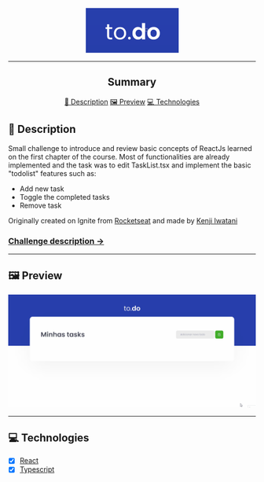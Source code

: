 <section align="center">
    <img width="189px" height="91px" src="./src/assets/logo.png" />
</section>

---

<h2 align="center">Summary</h2>

<p align="center">
    <a href="#description">📙 Description</a>
    <a href="#preview">🖼️ Preview</a>
    <a href="#technologies">💻 Technologies</a>
</p>

<H2 id="about">📙 Description</H2>

<p>Small challenge to introduce and review basic concepts of ReactJs learned on the first chapter of the course. Most of functionalities are already implemented and the task was to edit TaskList.tsx and implement the basic "todolist" features such as:
<ul>
<li>Add new task</li>
<li>Toggle the completed tasks</li>
<li>Remove task</li>
</ul>
<p>Originally created on Ignite from <a href="https://www.rocketseat.com.br/">Rocketseat</a> and made by <a href="https://www.linkedin.com/in/kleverson-kenji-iwatani/">Kenji Iwatani</a></p>

<p>
    <h3><a href="https://www.notion.so/Desafio-01-Conceitos-do-React-51e4099a6e2f4d4bae94f9fe75bb769d">Challenge description &rarr;</a></h3>
</p>

---

<H2 id="preview">🖼️ Preview</H2>

<section align="center">
    <img alt="Website overview" src="./src/assets/preview.gif"/>
</section>

---

<H2 id="technologies">💻 Technologies</H2>

- [x] <a href="https://reactjs.org/">React</a>
- [x] <a href="https://www.typescriptlang.org/">Typescript</a>
